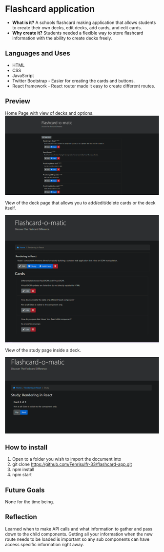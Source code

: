 # Flashcard application

* **What is it?** 
A schools flashcard making application that allows students to create their own decks, edit decks, add cards, and edit cards.
* **Why create it?**
Students needed a flexible way to store flashcard information with the ability to create decks freely.

## Languages and Uses
* HTML
* CSS
* JavaScript
* Twitter Bootstrap - Easier for creating the cards and buttons.
* React framework - React router made it easy to create different routes.

## Preview
Home Page with view of decks and options.
![Flashcard-app](https://github.com/Fenrisulfr-33/flashcard-app/blob/main/src/Images/Flashcard-app.PNG?raw=true)

View of the deck page that allows you to add/edit/delete cards or the deck itself.

![Flashcard-app](https://github.com/Fenrisulfr-33/flashcard-app/blob/main/src/Images/Flashcard-app-1.PNG?raw=true)

View of the study page inside a deck.

![Flashcard-app](https://github.com/Fenrisulfr-33/flashcard-app/blob/main/src/Images/Flashcard-app-2.PNG?raw=true)

## How to install

1. Open to a folder you wish to import the document into
2. git clone https://github.com/Fenrisulfr-33/flashcard-app.git
3. npm install
4. npm start

## Future Goals
None for the time being.

## Reflection
Learned when to make API calls and what information to gather and pass down to the child components.
Getting all your information when the new route needs to be loaded is important so any sub components can have access specific information right away.
